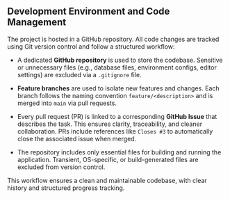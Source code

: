 ## Development Environment and Code Management

The project is hosted in a GitHub repository. All code changes are tracked using Git version control and follow a structured workflow:

- A dedicated **GitHub repository** is used to store the codebase. Sensitive or unnecessary files (e.g., database files, environment configs, editor settings) are excluded via a `.gitignore` file.

- **Feature branches** are used to isolate new features and changes. Each branch follows the naming convention `feature/<description>` and is merged into `main` via pull requests.

- Every pull request (PR) is linked to a corresponding **GitHub Issue** that describes the task. This ensures clarity, traceability, and cleaner collaboration. PRs include references like `Closes #3` to automatically close the associated issue when merged.

- The repository includes only essential files for building and running the application. Transient, OS-specific, or build-generated files are excluded from version control.

This workflow ensures a clean and maintainable codebase, with clear history and structured progress tracking.

